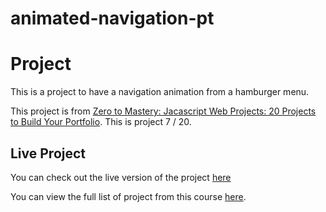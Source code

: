 # animated-navigation-pt

# Project

This is a project to have a navigation animation from a hamburger menu.

This project is from [Zero to Mastery: Jacascript Web Projects: 20 Projects to Build Your Portfolio](https://academy.zerotomastery.io/p/javascript-projects).
This is project 7 / 20.

## Live Project

You can check out the live version of the project [here](https:///)

You can view the full list of project from this course [here](https://github.com/).

